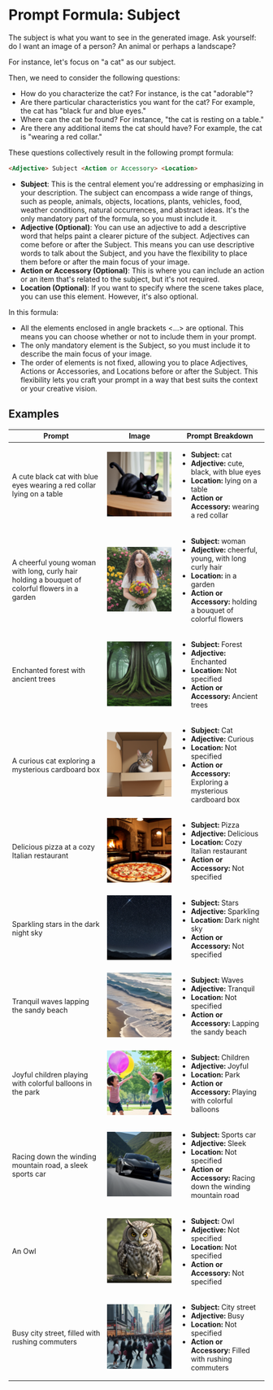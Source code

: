 # Prompt Formula: Subject

The subject is what you want to see in the generated image. Ask yourself: do I want an image of a person? An animal or perhaps a landscape? 

For instance, let's focus on "a cat" as our subject.

Then, we need to consider the following questions:
- How do you characterize the cat? For instance, is the cat "adorable"?
- Are there particular characteristics you want for the cat? For example, the cat has "black fur and blue eyes."
- Where can the cat be found? For instance, "the cat is resting on a table."
- Are there any additional items the cat should have? For example, the cat is "wearing a red collar."

These questions collectively result in the following prompt formula:

```markdown
<Adjective> Subject <Action or Accessory> <Location>
```

- **Subject**: This is the central element you're addressing or emphasizing in your description. The subject can encompass a wide range of things, such as people, animals, objects, locations, plants, vehicles, food, weather conditions, natural occurrences, and abstract ideas.  It's the only mandatory part of the formula, so you must include it.
- **Adjective (Optional)**: You can use an adjective to add a descriptive word that helps paint a clearer picture of the subject. Adjectives can come before or after the Subject. This means you can use descriptive words to talk about the Subject, and you have the flexibility to place them before or after the main focus of your image.
- **Action or Accessory (Optional)**: This is where you can include an action or an item that's related to the subject, but it's not required.
- **Location (Optional)**: If you want to specify where the scene takes place, you can use this element. However, it's also optional.

In this formula:

- All the elements enclosed in angle brackets <...> are optional. This means you can choose whether or not to include them in your prompt.
- The only mandatory element is the Subject, so you must include it to describe the main focus of your image.
- The order of elements is not fixed, allowing you to place Adjectives, Actions or Accessories, and Locations before or after the Subject. This flexibility lets you craft your prompt in a way that best suits the context or your creative vision.

## Examples


| Prompt | Image | Prompt Breakdown |
| ------------------- | ----- | ------------------ |
| A cute black cat with blue eyes wearing a red collar lying on a table | ![cute-black-cat](./images/prompt-formula/subject/cute-black-cat.png) | <ul><li><strong>Subject:</strong> cat</li><li><strong>Adjective:</strong> cute, black, with blue eyes</li><li><strong>Location:</strong> lying on a table</li><li><strong>Action or Accessory:</strong> wearing a red collar</li></ul> |
| A cheerful young woman with long, curly hair holding a bouquet of colorful flowers in a garden | ![cheeerful young woman in garden](./images/prompt-formula/subject/cheerful-young-woman-in-garden.png) | <ul><li><strong>Subject:</strong> woman</li><li><strong>Adjective:</strong> cheerful, young, with long curly hair</li><li><strong>Location:</strong> in a garden</li><li><strong>Action or Accessory:</strong> holding a bouquet of colorful flowers</li></ul> |
| Enchanted forest with ancient trees | ![enchanted forest](./images/prompt-formula/subject/enchanted-forest.png) | <ul><li><strong>Subject:</strong> Forest</li><li><strong>Adjective:</strong> Enchanted</li><li><strong>Location:</strong> Not specified</li><li><strong>Action or Accessory:</strong> Ancient trees</li></ul> |
| A curious cat exploring a mysterious cardboard box | ![cat in cardbox](./images/prompt-formula/subject/cat-in-cardbox.png) | <ul><li><strong>Subject:</strong> Cat</li><li><strong>Adjective:</strong> Curious</li><li><strong>Location:</strong> Not specified</li><li><strong>Action or Accessory:</strong> Exploring a mysterious cardboard box</li></ul> |
| Delicious pizza at a cozy Italian restaurant | ![pizza in restaurant](./images/prompt-formula/subject/pizza-in-restaurant.png) | <ul><li><strong>Subject:</strong> Pizza</li><li><strong>Adjective:</strong> Delicious</li><li><strong>Location:</strong> Cozy Italian restaurant</li><li><strong>Action or Accessory:</strong> Not specified</li></ul> |
| Sparkling stars in the dark night sky | ![stars in night sky](./images/prompt-formula/subject/stars-in-night-sky.png) | <ul><li><strong>Subject:</strong> Stars</li><li><strong>Adjective:</strong> Sparkling</li><li><strong>Location:</strong> Dark night sky</li><li><strong>Action or Accessory:</strong> Not specified</li></ul> |
| Tranquil waves lapping the sandy beach | ![waves on beach](./images/prompt-formula/subject/waves-on-beach.png) | <ul><li><strong>Subject:</strong> Waves</li><li><strong>Adjective:</strong> Tranquil</li><li><strong>Location:</strong> Not specified</li><li><strong>Action or Accessory:</strong> Lapping the sandy beach</li></ul> |
| Joyful children playing with colorful balloons in the park | ![children playing](./images/prompt-formula/subject/children-playing.png) | <ul><li><strong>Subject:</strong> Children</li><li><strong>Adjective:</strong> Joyful</li><li><strong>Location:</strong> Park</li><li><strong>Action or Accessory:</strong> Playing with colorful balloons</li></ul> |
| Racing down the winding mountain road, a sleek sports car | ![sports car](./images/prompt-formula/subject/sports-car.png) | <ul><li><strong>Subject:</strong> Sports car</li><li><strong>Adjective:</strong> Sleek</li><li><strong>Location:</strong> Not specified</li><li><strong>Action or Accessory:</strong> Racing down the winding mountain road</li></ul> |
| An Owl | ![owl](./images/prompt-formula/subject/owl.png) | <ul><li><strong>Subject:</strong> Owl</li><li><strong>Adjective:</strong> Not specified</li><li><strong>Location:</strong> Not specified</li><li><strong>Action or Accessory:</strong> Not specified</li></ul> |
| Busy city street, filled with rushing commuters | ![busy city](./images/prompt-formula/subject/city-with-commuters.png) | <ul><li><strong>Subject:</strong> City street</li><li><strong>Adjective:</strong> Busy</li><li><strong>Location:</strong> Not specified</li><li><strong>Action or Accessory:</strong> Filled with rushing commuters</li></ul> |


